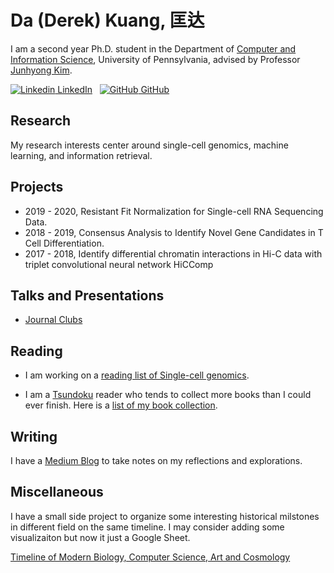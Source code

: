 # Da (Derek) Kuang, 匡达

I am a second year Ph.D. student in the Department of [Computer and Information Science](https://www.cis.upenn.edu/graduate/program-offerings/doctoral-program/), University of Pennsylvania, advised by Professor [Junhyong Kim](https://kim.bio.upenn.edu/).

[![Linkedin](https://i.stack.imgur.com/gVE0j.png) LinkedIn](https://www.linkedin.com/in/kuang-da/)
&nbsp;
[![GitHub](https://i.stack.imgur.com/tskMh.png) GitHub](https://github.com/kuang-da)

## Research

My research interests center around single-cell genomics, machine learning, and information retrieval.

## Projects

- 2019 - 2020, Resistant Fit Normalization for Single-cell RNA Sequencing Data.
- 2018 - 2019, Consensus Analysis to Identify Novel Gene Candidates in T Cell Differentiation.
- 2017 - 2018, Identify differential chromatin interactions in Hi-C data with triplet convolutional neural network HiCComp

## Talks and Presentations

- [Journal Clubs](journal-clubs.md)

## Reading

- I am working on a [reading list of Single-cell genomics](https://publish.obsidian.md/single-cell-papers/README).

- I am a [Tsundoku](https://en.wikipedia.org/wiki/Tsundoku) reader who tends to collect more books than I could ever finish. Here is a [list of my book collection](https://www.notion.so/e510f753fbeb4c7fab65aae19e22d073?v=f8b214cd7f584da5b7d3846f40224cae).

## Writing

I have a [Medium Blog](https://kuangda-derek.medium.com/) to take notes on my reflections and explorations.

## Miscellaneous

I have a small side project to organize some interesting historical milstones in different field on the same timeline. I may consider adding some visualizaiton but now it just a Google Sheet.

[Timeline of Modern Biology, Computer Science, Art and Cosmology](https://docs.google.com/spreadsheets/d/1dFRQXresyYnc8_tpHwBzEQT7OuX9X8xwgPHoWQIPgfs/edit?usp=sharing)
